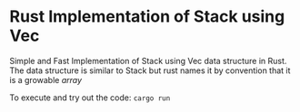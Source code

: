 # Rust Implementation of Stack using Vec

Simple and Fast Implementation of Stack using Vec data structure in Rust. The data structure is similar to Stack but rust names it by convention that it is a growable *array*

To execute and try out the code:
```cargo run```
